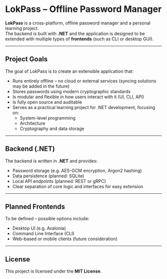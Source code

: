 # LokPass – Offline Password Manager

**LokPass** is a cross-platform, offline password manager and a personal learning project.  
The backend is built with **.NET** and the application is designed to be extended with multiple types of **frontends** (such as CLI or desktop GUI).

---

## Project Goals

The goal of LokPass is to create an extensible application that:

- Runs entirely offline – no cloud or external services (syncing solutions may be added in the future)
- Stores passwords using modern cryptographic standards
- Is modular and flexible in how users interact with it (UI, CLI, API)
- Is fully open source and auditable
- Serves as a practical learning project for .NET development, focusing on:
    - System-level programming
    - Architecture
    - Cryptography and data storage

---

## Backend (.NET)

The backend is written in **.NET** and provides:

- Password storage (e.g. AES-GCM encryption, Argon2 hashing)
- Data persistence (planned: SQLite)
- Local API endpoints (planned: REST or gRPC)
- Clear separation of core logic and interfaces for easy extension

---

## Planned Frontends

To be defined – possible options include:

- Desktop UI (e.g. Avalonia)
- Command Line Interface (CLI)
- Web-based or mobile clients (future consideration)

---

## License

This project is licensed under the **MIT License**.
